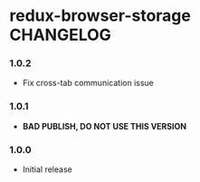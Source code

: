 # redux-browser-storage CHANGELOG

### 1.0.2
* Fix cross-tab communication issue

### 1.0.1
* **BAD PUBLISH, DO NOT USE THIS VERSION**

### 1.0.0
* Initial release
